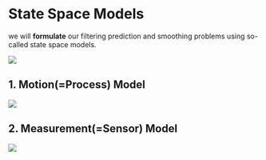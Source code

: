 # State Space Models

we will **formulate** our filtering prediction and smoothing problems using so-called state space models.

![](https://i.imgur.com/we0DeoE.png)


## 1. Motion(=Process) Model

![](https://i.imgur.com/FpUdORZ.png)


## 2. Measurement(=Sensor) Model

![](https://i.imgur.com/THfN5DD.png)

